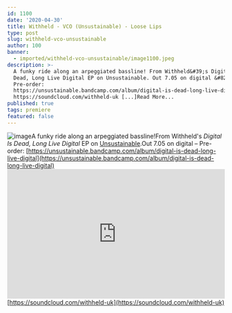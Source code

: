 ```yaml
---
id: 1100
date: '2020-04-30'
title: Withheld - VCO (Unsustainable) - Loose Lips
type: post
slug: withheld-vco-unsustainable
author: 100
banner:
  - imported/withheld-vco-unsustainable/image1100.jpeg
description: >-
  A funky ride along an arpeggiated bassline! From Withheld&#39;s Digital Is
  Dead, Long Live Digital EP on Unsustainable. Out 7.05 on digital &#8211;
  Pre-order:
  https://unsustainable.bandcamp.com/album/digital-is-dead-long-live-digital
  https://soundcloud.com/withheld-uk [...]Read More...
published: true
tags: premiere
featured: false
---
```

![image](../imported/withheld-vco-unsustainable/image1100.jpeg)A funky ride along an arpeggiated bassline!From Withheld's _Digital Is Dead, Long Live Digital_ EP on [Unsustainable](https://unsustainable.bandcamp.com/).Out 7.05 on digital – Pre-order: [](https://unsustainable.bandcamp.com/)[](https://unsustainable.bandcamp.com/album/digital-is-dead-long-live-digital)[https://unsustainable.bandcamp.com/album/digital-is-dead-long-live-digital](https://unsustainable.bandcamp.com/album/digital-is-dead-long-live-digital)<iframe width='100%' height='300' scrolling='no' frameborder='no' allow='autoplay' src='https://w.soundcloud.com/player/?url=https%3A//api.soundcloud.com/tracks/811906756&color=%23ff5500&auto_play=false&hide_related=false&show_comments=true&show_user=true&show_reposts=false&show_teaser=true'></iframe>[https://soundcloud.com/withheld-uk](https://soundcloud.com/withheld-uk)
